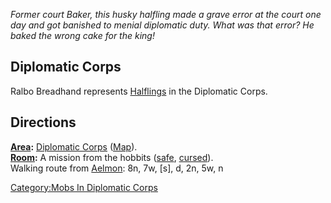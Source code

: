 *Former court Baker, this husky halfling made a grave error at the court
one day and got banished to menial diplomatic duty. What was that error?
He baked the wrong cake for the king!*

## Diplomatic Corps

Ralbo Breadhand represents [Halflings](Halfling.md "wikilink") in the
Diplomatic Corps.

## Directions

**[Area](:Category:_Areas.md "wikilink"):** [Diplomatic
Corps](:Category:_Diplomatic_Corps.md "wikilink")
([Map](Diplomatic_Corps_Map.md "wikilink")).  
**[Room](:Category:_Rooms.md "wikilink"):** A mission from the hobbits
([safe](Safe_Rooms.md "wikilink"),
[cursed](Cursed_Rooms.md "wikilink")).  
Walking route from [Aelmon](Aelmon.md "wikilink"): 8n, 7w, \[s\], d, 2n,
5w, n

[Category:Mobs In Diplomatic
Corps](Category:Mobs_In_Diplomatic_Corps "wikilink")

